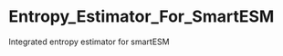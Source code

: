 Entropy_Estimator_For_SmartESM
==============================

Integrated entropy estimator for smartESM
